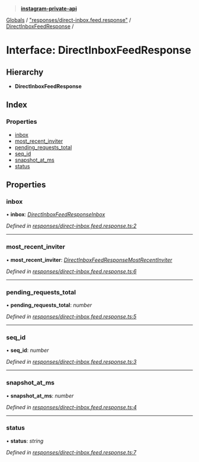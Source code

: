 > **[instagram-private-api](../README.md)**

[Globals](../README.md) / ["responses/direct-inbox.feed.response"](../modules/_responses_direct_inbox_feed_response_.md) / [DirectInboxFeedResponse](_responses_direct_inbox_feed_response_.directinboxfeedresponse.md) /

# Interface: DirectInboxFeedResponse

## Hierarchy

* **DirectInboxFeedResponse**

## Index

### Properties

* [inbox](_responses_direct_inbox_feed_response_.directinboxfeedresponse.md#inbox)
* [most_recent_inviter](_responses_direct_inbox_feed_response_.directinboxfeedresponse.md#most_recent_inviter)
* [pending_requests_total](_responses_direct_inbox_feed_response_.directinboxfeedresponse.md#pending_requests_total)
* [seq_id](_responses_direct_inbox_feed_response_.directinboxfeedresponse.md#seq_id)
* [snapshot_at_ms](_responses_direct_inbox_feed_response_.directinboxfeedresponse.md#snapshot_at_ms)
* [status](_responses_direct_inbox_feed_response_.directinboxfeedresponse.md#status)

## Properties

###  inbox

• **inbox**: *[DirectInboxFeedResponseInbox](_responses_direct_inbox_feed_response_.directinboxfeedresponseinbox.md)*

*Defined in [responses/direct-inbox.feed.response.ts:2](https://github.com/dilame/instagram-private-api/blob/173bc62/src/responses/direct-inbox.feed.response.ts#L2)*

___

###  most_recent_inviter

• **most_recent_inviter**: *[DirectInboxFeedResponseMostRecentInviter](_responses_direct_inbox_feed_response_.directinboxfeedresponsemostrecentinviter.md)*

*Defined in [responses/direct-inbox.feed.response.ts:6](https://github.com/dilame/instagram-private-api/blob/173bc62/src/responses/direct-inbox.feed.response.ts#L6)*

___

###  pending_requests_total

• **pending_requests_total**: *number*

*Defined in [responses/direct-inbox.feed.response.ts:5](https://github.com/dilame/instagram-private-api/blob/173bc62/src/responses/direct-inbox.feed.response.ts#L5)*

___

###  seq_id

• **seq_id**: *number*

*Defined in [responses/direct-inbox.feed.response.ts:3](https://github.com/dilame/instagram-private-api/blob/173bc62/src/responses/direct-inbox.feed.response.ts#L3)*

___

###  snapshot_at_ms

• **snapshot_at_ms**: *number*

*Defined in [responses/direct-inbox.feed.response.ts:4](https://github.com/dilame/instagram-private-api/blob/173bc62/src/responses/direct-inbox.feed.response.ts#L4)*

___

###  status

• **status**: *string*

*Defined in [responses/direct-inbox.feed.response.ts:7](https://github.com/dilame/instagram-private-api/blob/173bc62/src/responses/direct-inbox.feed.response.ts#L7)*